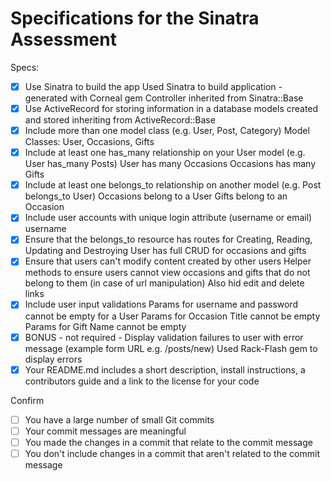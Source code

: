 # Specifications for the Sinatra Assessment

Specs:
- [x] Use Sinatra to build the app
      Used Sinatra to build application - generated with Corneal gem
      Controller inherited from Sinatra::Base
- [X] Use ActiveRecord for storing information in a database
      models created and stored inheriting from ActiveRecord::Base
- [X] Include more than one model class (e.g. User, Post, Category)
      Model Classes: User, Occasions, Gifts
- [X] Include at least one has_many relationship on your User model (e.g. User has_many Posts)
      User has many Occasions
      Occasions has many Gifts
- [X] Include at least one belongs_to relationship on another model (e.g. Post belongs_to User)
      Occasions belong to a User
      Gifts belong to an Occasion
- [X] Include user accounts with unique login attribute (username or email)
      username
- [X] Ensure that the belongs_to resource has routes for Creating, Reading, Updating and Destroying
      User has full CRUD for occasions and gifts
- [X] Ensure that users can't modify content created by other users
      Helper methods to ensure users cannot view occasions and gifts that do not belong to them (in case of url manipulation)
      Also hid edit and delete links
- [X] Include user input validations
      Params for username and password cannot be empty for a User
      Params for Occasion Title cannot be empty
      Params for Gift Name cannot be empty
- [X] BONUS - not required - Display validation failures to user with error message (example form URL e.g. /posts/new)
      Used Rack-Flash gem to display errors
- [X] Your README.md includes a short description, install instructions, a contributors guide and a link to the license for your code

Confirm
- [ ] You have a large number of small Git commits
- [ ] Your commit messages are meaningful
- [ ] You made the changes in a commit that relate to the commit message
- [ ] You don't include changes in a commit that aren't related to the commit message
